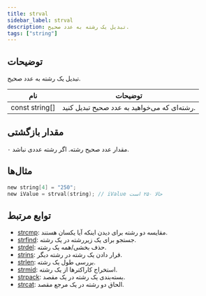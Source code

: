 ```yaml
---
title: strval
sidebar_label: strval
description: تبدیل یک رشته به عدد صحیح.
tags: ["string"]
---
```


<LowercaseNote />

## توضیحات

تبدیل یک رشته به عدد صحیح.

| نام            | توضیحات                                     |
| -------------- | ------------------------------------------- |
| const string[] | رشته‌ای که می‌خواهید به عدد صحیح تبدیل کنید. |

## مقدار بازگشتی

مقدار عدد صحیح رشته. اگر رشته عددی نباشد ۰.

## مثال‌ها

```c
new string[4] = "250";
new iValue = strval(string); // iValue حالا ۲۵۰ است
```

## توابع مرتبط

- [strcmp](strcmp): مقایسه دو رشته برای دیدن اینکه آیا یکسان هستند.
- [strfind](strfind): جستجو برای یک زیررشته در یک رشته.
- [strdel](strdel): حذف بخشی/همه یک رشته.
- [strins](strins): قرار دادن یک رشته در رشته دیگر.
- [strlen](strlen): بررسی طول یک رشته.
- [strmid](strmid): استخراج کاراکترها از یک رشته.
- [strpack](strpack): بسته‌بندی یک رشته در یک مقصد.
- [strcat](strcat): الحاق دو رشته در یک مرجع مقصد.